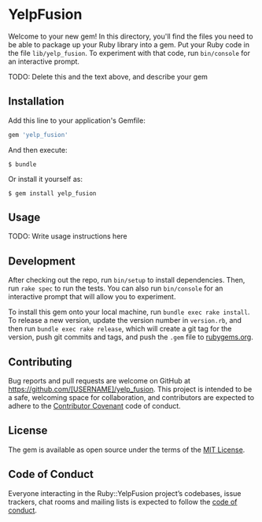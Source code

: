 # YelpFusion

Welcome to your new gem! In this directory, you'll find the files you need to be able to package up your Ruby library into a gem. Put your Ruby code in the file `lib/yelp_fusion`. To experiment with that code, run `bin/console` for an interactive prompt.

TODO: Delete this and the text above, and describe your gem

## Installation

Add this line to your application's Gemfile:

```ruby
gem 'yelp_fusion'
```

And then execute:

    $ bundle

Or install it yourself as:

    $ gem install yelp_fusion

## Usage

TODO: Write usage instructions here

## Development

After checking out the repo, run `bin/setup` to install dependencies. Then, run `rake spec` to run the tests. You can also run `bin/console` for an interactive prompt that will allow you to experiment.

To install this gem onto your local machine, run `bundle exec rake install`. To release a new version, update the version number in `version.rb`, and then run `bundle exec rake release`, which will create a git tag for the version, push git commits and tags, and push the `.gem` file to [rubygems.org](https://rubygems.org).

## Contributing

Bug reports and pull requests are welcome on GitHub at https://github.com/[USERNAME]/yelp_fusion. This project is intended to be a safe, welcoming space for collaboration, and contributors are expected to adhere to the [Contributor Covenant](http://contributor-covenant.org) code of conduct.

## License

The gem is available as open source under the terms of the [MIT License](https://opensource.org/licenses/MIT).

## Code of Conduct

Everyone interacting in the Ruby::YelpFusion project’s codebases, issue trackers, chat rooms and mailing lists is expected to follow the [code of conduct](https://github.com/[USERNAME]/yelp_fusion/blob/master/CODE_OF_CONDUCT.md).
